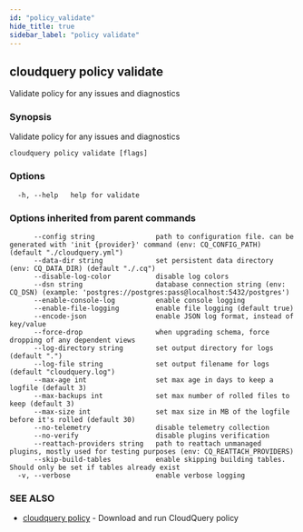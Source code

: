 ```yaml
---
id: "policy_validate"
hide_title: true
sidebar_label: "policy validate"
---
```

## cloudquery policy validate

Validate policy for any issues and diagnostics

### Synopsis

Validate policy for any issues and diagnostics

```
cloudquery policy validate [flags]
```

### Options

```
  -h, --help   help for validate
```

### Options inherited from parent commands

```
      --config string               path to configuration file. can be generated with 'init {provider}' command (env: CQ_CONFIG_PATH) (default "./cloudquery.yml")
      --data-dir string             set persistent data directory (env: CQ_DATA_DIR) (default "./.cq")
      --disable-log-color           disable log colors
      --dsn string                  database connection string (env: CQ_DSN) (example: 'postgres://postgres:pass@localhost:5432/postgres')
      --enable-console-log          enable console logging
      --enable-file-logging         enable file logging (default true)
      --encode-json                 enable JSON log format, instead of key/value
      --force-drop                  when upgrading schema, force dropping of any dependent views
      --log-directory string        set output directory for logs (default ".")
      --log-file string             set output filename for logs (default "cloudquery.log")
      --max-age int                 set max age in days to keep a logfile (default 3)
      --max-backups int             set max number of rolled files to keep (default 3)
      --max-size int                set max size in MB of the logfile before it's rolled (default 30)
      --no-telemetry                disable telemetry collection
      --no-verify                   disable plugins verification
      --reattach-providers string   path to reattach unmanaged plugins, mostly used for testing purposes (env: CQ_REATTACH_PROVIDERS)
      --skip-build-tables           enable skipping building tables. Should only be set if tables already exist
  -v, --verbose                     enable verbose logging
```

### SEE ALSO

* [cloudquery policy](cloudquery_policy.md)	 - Download and run CloudQuery policy

